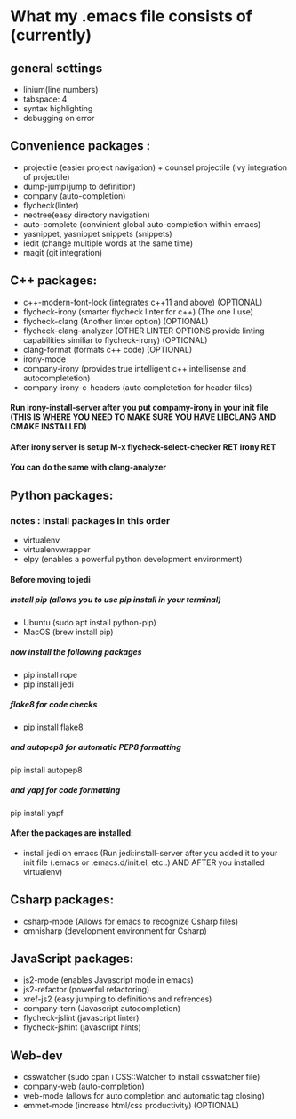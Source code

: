 # What my .emacs file consists of (currently)

## general settings 
- linium(line numbers) 
- tabspace: 4 
- syntax highlighting
- debugging on error 

## Convenience packages :
- projectile (easier project navigation) + counsel projectile (ivy integration of projectile)
- dump-jump(jump to definition) 
- company (auto-completion)
- flycheck(linter) 
- neotree(easy directory navigation)
- auto-complete (convinient global auto-completion within emacs)
- yasnippet, yasnippet snippets (snippets)
- iedit (change multiple words at the same time)
- magit (git integration)

## C++ packages: 
- c++-modern-font-lock (integrates c++11 and above) (OPTIONAL)
- flycheck-irony (smarter flycheck linter for c++) (The one I use)
- flycheck-clang (Another linter option) (OPTIONAL)
- flycheck-clang-analyzer (OTHER LINTER OPTIONS provide linting capabilities similiar to flycheck-irony) (OPTIONAL)
- clang-format (formats c++ code) (OPTIONAL)
- irony-mode 
- company-irony (provides true intelligent c++ intellisense and autocompletetion)
- company-irony-c-headers (auto completetion for header files)
#### Run irony-install-server after you put compamy-irony in your init file (THIS IS WHERE YOU NEED TO MAKE SURE YOU HAVE LIBCLANG AND CMAKE INSTALLED)
#### After irony server is setup M-x flycheck-select-checker RET irony RET
#### You can do the same with clang-analyzer 

## Python packages: 

### notes : Install packages in this order
- virtualenv
- virtualenvwrapper
- elpy (enables a powerful python development environment)
#### Before moving to jedi
##### install pip (allows you to use pip install in your terminal)
- Ubuntu (sudo apt install python-pip)
- MacOS (brew install pip)
##### now install the following packages
- pip install rope
- pip install jedi
##### flake8 for code checks
- pip install flake8
##### and autopep8 for automatic PEP8 formatting
pip install autopep8
##### and yapf for code formatting
pip install yapf

#### After the packages are installed:
- install jedi on emacs (Run jedi:install-server after you added it to your init file (.emacs or .emacs.d/init.el, etc..) AND AFTER you installed virtualenv)

## Csharp packages:
- csharp-mode (Allows for emacs to recognize Csharp files)
- omnisharp (development environment for Csharp)

## JavaScript packages:
- js2-mode (enables Javascript mode in emacs)
- js2-refactor (powerful refactoring)
- xref-js2 (easy jumping to definitions and refrences)
- company-tern (Javascript autocompletion)
- flycheck-jslint (javascript linter)
- flycheck-jshint (javascript hints)

## Web-dev
- csswatcher (sudo cpan i CSS::Watcher to install csswatcher file)
- company-web (auto-completion)
- web-mode (allows for auto completion and automatic tag closing) 
- emmet-mode (increase html/css productivity) (OPTIONAL)
